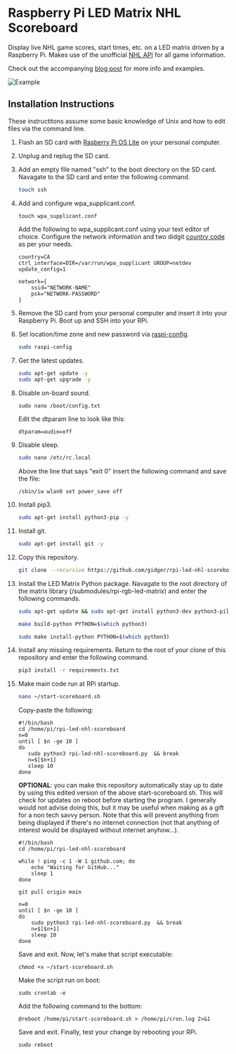 # Raspberry Pi LED Matrix NHL Scoreboard
Display live NHL game scores, start times, etc. on a LED matrix driven by a Raspberry Pi. Makes use of the unofficial [NHL API](https://gitlab.com/dword4/nhlapi/-/blob/master/stats-api.md) for all game information.

Check out the accompanying [blog post](https://gidge.dev/nhl%20scoreboard/nhl-scoreboard/) for more info and examples.

![Example](https://github.com/gidger/rpi-led-nhl-scoreboard/blob/8dcf3104e2d6d7a9a0412b74bff32985df2af1f0/examples/demo.gif)


## Installation Instructions
These instructitons assume some basic knowledge of Unix and how to edit files via the command line.
1. Flash an SD card with [Rasberry Pi OS Lite](https://www.raspberrypi.org/software/operating-systems/) on your personal computer.

2. Unplug and replug the SD card.

3. Add an empty file named "ssh" to the boot directory on the SD card. Navagate to the SD card and enter the following command.
    ```bash
    touch ssh
    ```

4. Add and configure wpa_supplicant.conf.

    ```
    touch wpa_supplicant.conf
    ```

    Add the following to wpa_supplicant.conf using your text editor of choice. Configure the network information and two didgit [country code](https://www.iban.com/country-codes) as per your needs.
    ```
    country=CA
    ctrl_interface=DIR=/var/run/wpa_supplicant GROUP=netdev
    update_config=1

    network={
        ssid="NETWORK-NAME"
        psk="NETWORK-PASSWORD"
    }
    ```

5. Remove the SD card from your personal computer and insert it into your Raspberry Pi. Boot up and SSH into your RPi.

6. Set location/time zone and new password via [raspi-config](https://www.raspberrypi.org/documentation/configuration/raspi-config.md).
    ```bash
    sudo raspi-config
    ```

7. Get the latest updates.
    ```bash
    sudo apt-get update -y
    sudo apt-get upgrade -y
    ```

8. Disable on-board sound.
    ```
    sudo nano /boot/config.txt
    ```
    Edit the dtparam line to look like this:
    ```
    dtparam=audio=off
    ```

9. Disable sleep. 

    ```bash
    sudo nano /etc/rc.local
    ```

    Above the line that says "exit 0" insert the following command and save the file:
    ```
    /sbin/iw wlan0 set power_save off
    ```

10. Install pip3.
    ```bash
    sudo apt-get install python3-pip -y
    ```

11. Install git.
    ```bash
    sudo apt-get install git -y
    ```

12. Copy this repository.
    ```bash
    git clone --recursive https://github.com/gidger/rpi-led-nhl-scoreboard.git
    ```

13. Install the LED Matrix Python package. Navagate to the root directory of the matrix library (/submodules/rpi-rgb-led-matrix) and enter the following commands.
    ```bash
    sudo apt-get update && sudo apt-get install python3-dev python3-pillow -y

    make build-python PYTHON=$(which python3)

    sudo make install-python PYTHON=$(which python3)
    ```

14. Install any missing requirements. Return to the root of your clone of this repository and enter the following command.

    ```bash
    pip3 install -r requirements.txt
    ```

15. Make main code run at RPi startup.

    ```bash
    nano ~/start-scoreboard.sh
    ```
    Copy-paste the following:
    ```
    #!/bin/bash
    cd /home/pi/rpi-led-nhl-scoreboard
    n=0
    until [ $n -ge 10 ]
    do
       sudo python3 rpi-led-nhl-scoreboard.py  && break
       n=$[$n+1]
       sleep 10
    done
    ```

    **OPTIONAL**: you can make this repository automatically stay up to date by using this edited version of the above start-scoreboard.sh. This will check for updates on reboot before starting the program. I generally would not advise doing this, but it may be useful when making as a gift for a non tech savvy person. Note that this will prevent anything from being displayed if there's no internet connection (not that anything of interest would be displayed without internet anyhow...).
    ```
    #!/bin/bash
    cd /home/pi/rpi-led-nhl-scoreboard
    
    while ! ping -c 1 -W 1 github.com; do
        echo "Waiting for GitHub..."
        sleep 1
    done

    git pull origin main

    n=0
    until [ $n -ge 10 ]
    do
        sudo python3 rpi-led-nhl-scoreboard.py  && break
        n=$[$n+1]
        sleep 10
    done
    ```

    Save and exit. Now, let's make that script executable:

    ```
    chmod +x ~/start-scoreboard.sh
    ```

    Make the script run on boot:

    ```
    sudo crontab -e
    ```
    Add the following command to the bottom:

    ```
    @reboot /home/pi/start-scoreboard.sh > /home/pi/cron.log 2>&1
    ```

    Save and exit. Finally, test your change by rebooting your RPi.

    ```
    sudo reboot
    ```